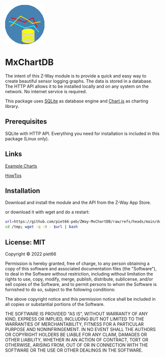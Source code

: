 
[![](MxChartDB/htdocs/icon.png)](https://github.com/piet66-peb?tab=repositories)

# MxChartDB

The intent of this Z-Way module is to provide a quick and easy way to create
beautiful sensor logging graphs.  The data is stored in a database. The HTTP 
API allows it to be installed locally and on any system on the network. 
No internet service is required.

This package uses [SQLite](https://www.sqlite.org) as database engine and 
[Chart.js](https://www.chartjs.org/) as charting library.

## Prerequisites

SQLite with HTTP API. 
Everything you need for installation is included in this package (Linux only).

## Links

[Example Charts](https://rawcdn.githack.com/piet66-peb/ZWay-MxChartDB/main/html/examples_img.html)

[HowTos](https://rawcdn.githack.com/piet66-peb/ZWay-MxChartDB/main/html/howtos.html)

## Installation

Download and install the module and the API from the Z-Way App Store.

or download it with wget and do a restart:
```sh
url=https://github.com/piet66-peb/ZWay-MxChartDB/raw/refs/heads/main/download_MxChartDB.bash
cd /tmp; wget -q -O - $url | bash

```
## License: MIT

Copyright © 2022 piet66

Permission is hereby granted, free of charge, to any person obtaining a copy 
of this software and associated documentation files (the "Software"), to deal 
in the Software without restriction, including without limitation the rights 
to use, copy, modify, merge, publish, distribute, sublicense, and/or sell 
copies of the Software, and to permit persons to whom the Software is furnished 
to do so, subject to the following conditions:

The above copyright notice and this permission notice shall be included in all 
copies or substantial portions of the Software.

THE SOFTWARE IS PROVIDED "AS IS", WITHOUT WARRANTY OF ANY KIND, EXPRESS OR 
IMPLIED, INCLUDING BUT NOT LIMITED TO THE WARRANTIES OF MERCHANTABILITY, 
FITNESS FOR A PARTICULAR PURPOSE AND NONINFRINGEMENT. IN NO EVENT SHALL 
THE AUTHORS OR COPYRIGHT HOLDERS BE LIABLE FOR ANY CLAIM, DAMAGES OR OTHER 
LIABILITY, WHETHER IN AN ACTION OF CONTRACT, TORT OR OTHERWISE, ARISING FROM, 
OUT OF OR IN CONNECTION WITH THE SOFTWARE OR THE USE OR OTHER DEALINGS IN THE 
SOFTWARE.


